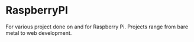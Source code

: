 # RaspberryPI
For various project done on and for Raspberry Pi. Projects range from bare metal to web development.
